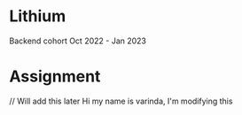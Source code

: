 # Lithium
Backend cohort Oct 2022 - Jan 2023


# Assignment
// Will add this later
Hi my name is varinda, I'm modifying this 
